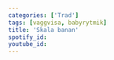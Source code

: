 ```yaml
---
categories: ['Trad']
tags: [vaggvisa, babyrytmik]
title: 'Skala banan'
spotify_id: 
youtube_id: 
---
```


